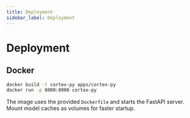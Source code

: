 ```yaml
---
title: Deployment
sidebar_label: Deployment
---
```


# Deployment

## Docker
```bash
docker build -t cortex-py apps/cortex-py
docker run -p 8000:8000 cortex-py
```

The image uses the provided `Dockerfile` and starts the FastAPI server. Mount model caches as volumes for faster startup.

